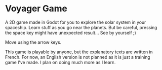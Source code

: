 # Voyager Game

A 2D game made in Godot for you to explore the solar system in your spaceship. Learn stuff as you go near the planets. But be careful, pressing the space key might have unexpected result... See by yourself ;)

Move using the arrow keys.

This game is playable by anyone, but the explanatory texts are written in French. For now, an English version is not planned as it is just a training game I've made. I plan on doing much more as I learn.
